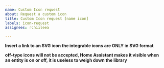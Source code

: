 ```yaml
---
name: Custom Icon request
about: Request a custom icon
title: Custom Icon request [name icon]
labels: icon-request
assignees: rchiileea

---
```


**Insert a link to an SVG icon the integrable icons are ONLY in SVG format**

**off-type icons will not be accepted, Home Assistant makes it visible when an entity is on or off, it is useless to weigh down the library**
